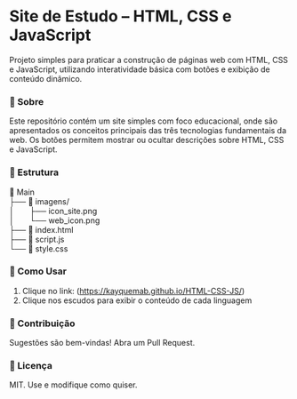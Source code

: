 # Site de Estudo – HTML, CSS e JavaScript
Projeto simples para praticar a construção de páginas web com HTML, CSS e JavaScript, utilizando interatividade básica com botões e exibição de conteúdo dinâmico.

### 📌 Sobre
Este repositório contém um site simples com foco educacional, onde são apresentados os conceitos principais das três tecnologias fundamentais da web. Os botões permitem mostrar ou ocultar descrições sobre HTML, CSS e JavaScript.

### 📂 Estrutura

📂 Main  
├── 📁 imagens/  
│  ├── icon_site.png  
│  └── web_icon.png  
├── 📄 index.html  
├── 📄 script.js  
└── 📄 style.css

### 🚀 Como Usar

1. Clique no link: (https://kayquemab.github.io/HTML-CSS-JS/)
2. Clique nos escudos para exibir o conteúdo de cada linguagem

### 🤝 Contribuição

Sugestões são bem-vindas! Abra um Pull Request.

### 📜 Licença

MIT. Use e modifique como quiser.

